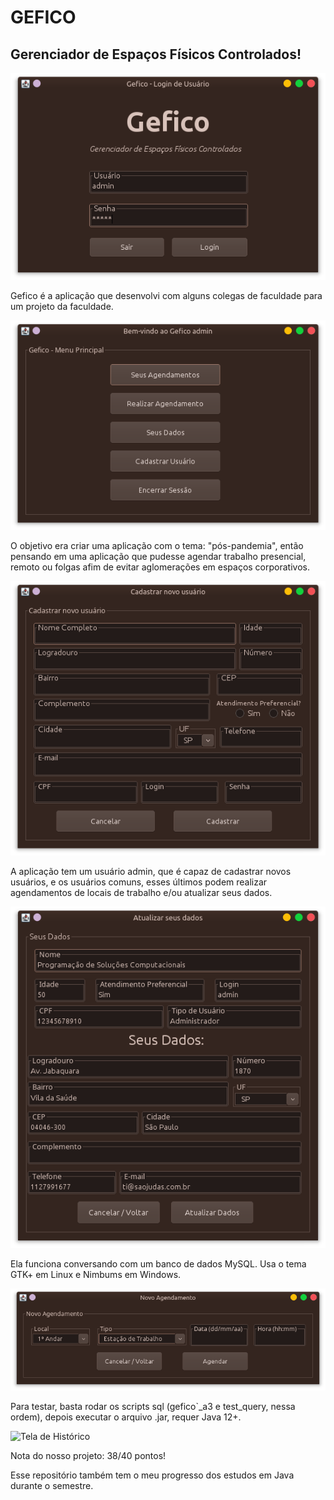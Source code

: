 # GEFICO
## Gerenciador de Espaços Físicos Controlados!

![Tela de Login](/imagens/tela-login.png 'Tela de Login')

Gefico é a aplicação que desenvolvi com alguns colegas de faculdade para um projeto da faculdade.

![Tela Principal](/imagens/tela-principal.png 'Tela Principal')

O objetivo era criar uma aplicação com o tema: "pós-pandemia", então pensando em uma aplicação que pudesse agendar trabalho presencial, remoto ou folgas afim de evitar aglomerações em espaços corporativos.

![Tela de Cadastro](/imagens/tela-cadastro.png 'Tela de Cadastro')

A aplicação tem um usuário admin, que é capaz de cadastrar novos usuários, e os usuários comuns, esses últimos podem realizar agendamentos de locais de trabalho e/ou atualizar seus dados.

![Tela de Dados](/imagens/tela-dados.png 'Tela dos dados do usuário')

Ela funciona conversando com um banco de dados MySQL. Usa o tema GTK+ em Linux e Nimbums em Windows.

![Tela de agendamento](/imagens/tela-agendamento.png 'Tela de Agendamento')

Para testar, basta rodar os scripts sql (gefico`_a3 e test_query, nessa ordem), depois executar o arquivo .jar, requer Java 12+.

![Tela de Histórico](/imagens/tela-histórico.png 'Tela de Histórico')

Nota do nosso projeto: 38/40 pontos!

Esse repositório também tem o meu progresso dos estudos em Java durante o semestre.
